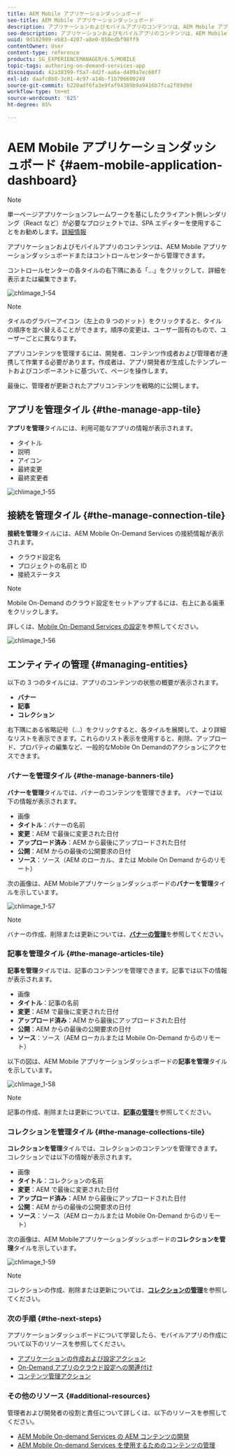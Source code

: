 ```yaml
---
title: AEM Mobile アプリケーションダッシュボード
seo-title: AEM Mobile アプリケーションダッシュボード
description: アプリケーションおよびモバイルアプリのコンテンツは、AEM Mobile アプリケーションダッシュボードまたはコントロールセンターから管理できます。このページでは、この機能について詳しく見ていきます。
seo-description: アプリケーションおよびモバイルアプリのコンテンツは、AEM Mobile アプリケーションダッシュボードまたはコントロールセンターから管理できます。このページでは、この機能について詳しく見ていきます。
uuid: 0d182989-eb83-4207-a8e0-050edbf98ff9
contentOwner: User
content-type: reference
products: SG_EXPERIENCEMANAGER/6.5/MOBILE
topic-tags: authoring-on-demand-services-app
discoiquuid: 42a38399-f5a7-4d2f-aa6a-d409a7ec60f7
exl-id: daafc8b8-3c01-4c97-a14b-f1b706600249
source-git-commit: b220adf6fa3e9faf94389b9a9416b7fca2f89d9d
workflow-type: tm+mt
source-wordcount: '625'
ht-degree: 85%

---
```


# AEM Mobile アプリケーションダッシュボード  {#aem-mobile-application-dashboard}

>[!NOTE]
>
>単一ページアプリケーションフレームワークを基にしたクライアント側レンダリング（React など）が必要なプロジェクトでは、SPA エディターを使用することをお勧めします。[詳細情報](/help/sites-developing/spa-overview.md)

アプリケーションおよびモバイルアプリのコンテンツは、AEM Mobile アプリケーションダッシュボードまたはコントロールセンターから管理できます。

コントロールセンターの各タイルの右下隅にある「...」をクリックして、詳細を表示または編集できます。

![chlimage_1-54](assets/chlimage_1-54.png)

>[!NOTE]
>
>タイルのグラバーアイコン（左上の 9 つのドット）をクリックすると、タイルの順序を並べ替えることができます。順序の変更は、ユーザー固有のもので、ユーザーごとに異なります。

アプリコンテンツを管理するには、開発者、コンテンツ作成者および管理者が連携して作業する必要があります。作成者は、アプリ開発者が生成したテンプレートおよびコンポーネントに基づいて、ページを操作します。

最後に、管理者が更新されたアプリコンテンツを戦略的に公開します。

## アプリを管理タイル  {#the-manage-app-tile}

**アプリを管理**&#x200B;タイルには、利用可能なアプリの情報が表示されます。

* タイトル
* 説明
* アイコン
* 最終変更
* 最終変更者

![chlimage_1-55](assets/chlimage_1-55.png)

## 接続を管理タイル {#the-manage-connection-tile}

**接続を管理**&#x200B;タイルには、AEM Mobile On-Demand Services の接続情報が表示されます。

* クラウド設定名
* プロジェクトの名前と ID
* 接続ステータス

>[!NOTE]
>
>Mobile On-Demand のクラウド設定をセットアップするには、右上にある歯車をクリックします。
>
>詳しくは、[Mobile On-Demand Services の設定](/help/mobile/mobile-on-demand-associating-an-on-demand-app-to-cloud-configuration.md)を参照してください。

![chlimage_1-56](assets/chlimage_1-56.png)

## エンティティの管理 {#managing-entities}

以下の 3 つのタイルには、アプリのコンテンツの状態の概要が表示されます。

* **バナー**
* **記事**
* **コレクション**

右下隅にある省略記号（...）をクリックすると、各タイルを展開して、より詳細なリストを表示できます。これらのリスト表示を使用すると、削除、アップロード、プロパティの編集など、一般的なMobile On Demandのアクションにアクセスできます。

### バナーを管理タイル {#the-manage-banners-tile}

**バナーを管理**&#x200B;タイルでは、バナーのコンテンツを管理できます。 バナーでは以下の情報が表示されます。

* 画像
* **タイトル**：バナーの名前
* **変更**：AEM で最後に変更された日付
* **アップロード済み**：AEM から最後にアップロードされた日付
* **公開**：AEM からの最後の公開要求の日付
* **ソース**：ソース（AEM のローカル、または Mobile On Demand からのリモート）

次の画像は、AEM Mobileアプリケーションダッシュボードの&#x200B;**バナーを管理**&#x200B;タイルを示しています。

![chlimage_1-57](assets/chlimage_1-57.png)

>[!NOTE]
>
>バナーの作成、削除または更新については、**[バナーの管理](/help/mobile/mobile-on-demand-managing-banners.md)**&#x200B;を参照してください。

### 記事を管理タイル  {#the-manage-articles-tile}

**記事を管理**&#x200B;タイルでは、記事のコンテンツを管理できます。記事では以下の情報が表示されます。

* 画像
* **タイトル**：記事の名前
* **変更**：AEM で最後に変更された日付
* **アップロード済み**：AEM から最後にアップロードされた日付
* **公開**：AEM からの最後の公開要求の日付
* **ソース**：ソース（AEM ローカルまたは Mobile On-Demand からのリモート）

以下の図は、AEM Mobile アプリケーションダッシュボードの&#x200B;**記事を管理**&#x200B;タイルを示しています。

![chlimage_1-58](assets/chlimage_1-58.png)

>[!NOTE]
>
>記事の作成、削除または更新については、[**記事の管理**](/help/mobile/mobile-on-demand-managing-articles.md)&#x200B;を参照してください。

### コレクションを管理タイル  {#the-manage-collections-tile}

**コレクションを管理**&#x200B;タイルでは、コレクションのコンテンツを管理できます。 コレクションでは以下の情報が表示されます。

* 画像
* **タイトル**：コレクションの名前
* **変更**：AEM で最後に変更された日付
* **アップロード済み**：AEM から最後にアップロードされた日付
* **公開**：AEM からの最後の公開要求の日付
* **ソース**：ソース（AEM ローカルまたは Mobile On-Demand からのリモート）

次の画像は、AEM Mobileアプリケーションダッシュボードの&#x200B;**コレクションを管理**&#x200B;タイルを示しています。

![chlimage_1-59](assets/chlimage_1-59.png)

>[!NOTE]
>
>コレクションの作成、削除または更新については、**[コレクションの管理](/help/mobile/mobile-on-demand-managing-collections.md)**&#x200B;を参照してください。

### 次の手順 {#the-next-steps}

アプリケーションダッシュボードについて学習したら、モバイルアプリの作成について以下のリソースを参照してください。

* [アプリケーションの作成および設定アクション](/help/mobile/mobile-apps-ondemand-application-create-configure-action.md)
* [On-Demand アプリのクラウド設定への関連付け](/help/mobile/mobile-on-demand-associating-an-on-demand-app-to-cloud-configuration.md)
* [コンテンツ管理アクション](/help/mobile/mobile-apps-ondemand-manage-content-ondemand.md)

### その他のリソース {#additional-resources}

管理者および開発者の役割と責任について詳しくは、以下のリソースを参照してください。

* [AEM Mobile On-demand Services の AEM コンテンツの開発](/help/mobile/aem-mobile-on-demand.md)
* [AEM Mobile On-demand Services を使用するためのコンテンツの管理](/help/mobile/aem-mobile.md)
